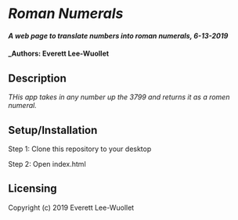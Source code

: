 # _Roman Numerals_

#### _A web page to translate numbers into roman numerals, 6-13-2019_

#### _Authors:  Everett Lee-Wuollet

## Description

_THis app takes in any number up the 3799 and returns it as a romen numeral._

## Setup/Installation

Step 1: Clone this repository to your desktop

Step 2: Open index.html

## Licensing

Copyright (c) 2019 Everett Lee-Wuollet


